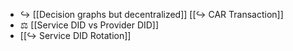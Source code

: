 - ↪️ [[Decision graphs but decentralized]]
  [[↪️ CAR Transaction]]
- ⚖️ [[Service DID vs Provider DID]]
- [[↪️ Service DID Rotation]]